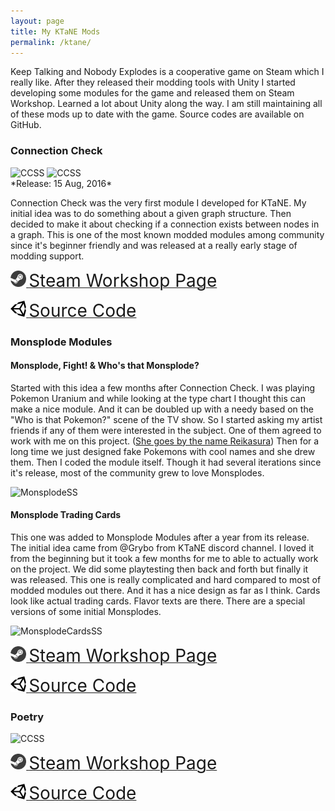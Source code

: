 ```yaml
---
layout: page
title: My KTaNE Mods
permalink: /ktane/
---
```


Keep Talking and Nobody Explodes is a cooperative game on Steam which I really like.
After they released their modding tools with Unity I started developing some modules for the game and released them on Steam Workshop.
Learned a lot about Unity along the way. I am still maintaining all of these mods up to date with the game. Source codes are available on GitHub.

### Connection Check
<div>
<img src="https://steamuserimages-a.akamaihd.net/ugc/494654861398167455/5A1098C596F33B50D91E842FFCA344AC9083BCDA/" alt="CCSS" style="height: 20em;"/>
<img src="https://steamuserimages-a.akamaihd.net/ugc/494654861398168415/11C7EC78EFA9E0383DB1FEFFE0E0B3C65306E9FD/" alt="CCSS" style="height: 20em;"/>
</div>
*Release: 15 Aug, 2016*

Connection Check was the very first module I developed for KTaNE.
My initial idea was to do something about a given graph structure.
Then decided to make it about checking if a connection exists between nodes in a graph.
This is one of the most known modded modules among community since it's beginner friendly and was released at a really early stage of modding support.

[  <img src="/images/icons/steam.png" alt="Steam Logo" style="height: 1.8em; "/> <span style="font-size: 2em;">Steam Workshop Page</span>](http://steamcommunity.com/sharedfiles/filedetails/?id=744314607)

[  <img src="/images/icons/unity.png" alt="Unity Logo" style="height: 1.8em; "/> <span style="font-size: 2em;">Source Code</span>](https://github.com/bcetin/ConnectionCheck)

### Monsplode Modules

#### Monsplode, Fight! & Who's that Monsplode?
Started with this idea a few months after Connection Check.
I was playing Pokemon Uranium and while looking at the type chart I thought this can make a nice module. And it can be doubled up with a needy based on the "Who is that Pokemon?" scene of the TV show.
So I started asking my artist friends if any of them were interested in the subject. One of them agreed to work with me on this project. ([She goes by the name Reikasura](https://kawaiinegi.deviantart.com/)) 
Then for a long time we just designed fake Pokemons with cool names and she drew them. Then I coded the module itself. Though it had several iterations since it's release, most of the community grew to love Monsplodes.

<img src="https://steamuserimages-a.akamaihd.net/ugc/481148341150125671/2F6D1CAFBDD249A25CFE7F48F899CBA9023D05F6/" alt="MonsplodeSS" style="height: 20em; "/>


#### Monsplode Trading Cards

This one was added to Monsplode Modules after a year from its release. The initial idea came from @Grybo from KTaNE discord channel. I loved it from the beginning but it took a few months for me to able to actually work on the project. We did some playtesting then back and forth but finally it was released.
This one is really complicated and hard compared to most of modded modules out there. And it has a nice design as far as I think. Cards look like actual trading cards. Flavor texts are there. There are a special versions of some initial Monsplodes.

<img src="https://steamuserimages-a.akamaihd.net/ugc/862859183142792993/8031153AF96CBB3CC7E3DC7802E90DD735758882/" alt="MonsplodeCardsSS" style="height: 20em; "/>

[  <img src="/images/icons/steam.png" alt="Steam Logo" style="height: 1.8em; "/> <span style="font-size: 2em;">Steam Workshop Page</span>](http://steamcommunity.com/sharedfiles/filedetails/?id=777164508)

[  <img src="/images/icons/unity.png" alt="Unity Logo" style="height: 1.8em; "/> <span style="font-size: 2em;">Source Code</span>](https://github.com/bcetin/Monsplode)


### Poetry

<img src="https://steamuserimages-a.akamaihd.net/ugc/942809531470464061/47AFC615DCA408DF879B05AD7E69B51E4C75C0B7/" alt="CCSS" style="height: 20em; "/>



[  <img src="/images/icons/steam.png" alt="Steam Logo" style="height: 1.8em; "/> <span style="font-size: 2em;">Steam Workshop Page</span>](http://steamcommunity.com/sharedfiles/filedetails/?id=1269387584)

[  <img src="/images/icons/unity.png" alt="Unity Logo" style="height: 1.8em; "/> <span style="font-size: 2em;">Source Code</span>](https://github.com/bcetin/Poetry)
